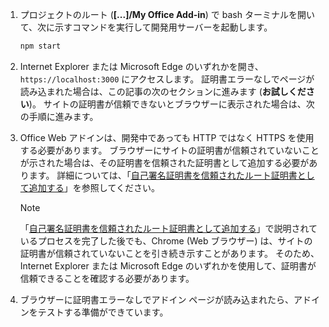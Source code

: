 1. プロジェクトのルート (**[...]/My Office Add-in**) で bash ターミナルを開いて、次に示すコマンドを実行して開発用サーバーを起動します。

    ```bash
    npm start
    ```

2. Internet Explorer または Microsoft Edge のいずれかを開き、`https://localhost:3000` にアクセスします。 証明書エラーなしでページが読み込まれた場合は、この記事の次のセクションに進みます (**お試しください**)。 サイトの証明書が信頼できないとブラウザーに表示された場合は、次の手順に進みます。

3. Office Web アドインは、開発中であっても HTTP ではなく HTTPS を使用する必要があります。 ブラウザーにサイトの証明書が信頼されていないことが示された場合は、その証明書を信頼された証明書として追加する必要があります。 詳細については、「[自己署名証明書を信頼されたルート証明書として追加する](https://github.com/OfficeDev/generator-office/blob/master/src/docs/ssl.md)」を参照してください。

    > [!NOTE]
    > 「[自己署名証明書を信頼されたルート証明書として追加する](https://github.com/OfficeDev/generator-office/blob/master/src/docs/ssl.md)」で説明されているプロセスを完了した後でも、Chrome (Web ブラウザー) は、サイトの証明書が信頼されていないことを引き続き示すことがあります。 そのため、Internet Explorer または Microsoft Edge のいずれかを使用して、証明書が信頼できることを確認する必要があります。 

4. ブラウザーに証明書エラーなしでアドイン ページが読み込まれたら、アドインをテストする準備ができています。
